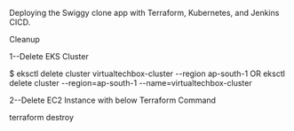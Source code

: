 Deploying the Swiggy clone app with Terraform, Kubernetes, and Jenkins CICD.

Cleanup

1--Delete EKS Cluster

$ eksctl delete cluster virtualtechbox-cluster --region ap-south-1     OR    eksctl delete cluster --region=ap-south-1 --name=virtualtechbox-cluster

2--Delete EC2 Instance with below Terraform Command

terraform destroy






